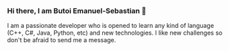 ### Hi there, I am Butoi Emanuel-Sebastian 👋

I am a passionate developer who is opened to learn any kind of language (C++, C#, Java, Python, etc) and new technologies. I like new challenges so don't be afraid to send me a message.


